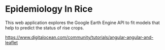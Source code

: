 # Epidemiology In Rice

This web application explores the Google Earth Engine API to fit models that help to predict the status of rise crops.

https://www.digitalocean.com/community/tutorials/angular-angular-and-leaflet
